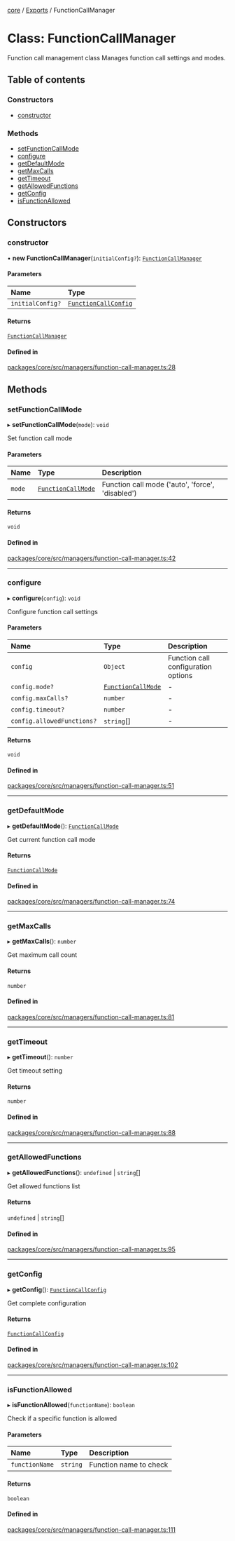 <!-- 
 ⚠️  AUTO-GENERATED FILE - DO NOT EDIT MANUALLY
 This file is automatically generated by scripts/docs-generator.js
 To make changes, edit the source TypeScript files or update the generator script
-->

[core](../../) / [Exports](../modules) / FunctionCallManager

# Class: FunctionCallManager

Function call management class
Manages function call settings and modes.

## Table of contents

### Constructors

- [constructor](FunctionCallManager#constructor)

### Methods

- [setFunctionCallMode](FunctionCallManager#setfunctioncallmode)
- [configure](FunctionCallManager#configure)
- [getDefaultMode](FunctionCallManager#getdefaultmode)
- [getMaxCalls](FunctionCallManager#getmaxcalls)
- [getTimeout](FunctionCallManager#gettimeout)
- [getAllowedFunctions](FunctionCallManager#getallowedfunctions)
- [getConfig](FunctionCallManager#getconfig)
- [isFunctionAllowed](FunctionCallManager#isfunctionallowed)

## Constructors

### constructor

• **new FunctionCallManager**(`initialConfig?`): [`FunctionCallManager`](FunctionCallManager)

#### Parameters

| Name | Type |
| :------ | :------ |
| `initialConfig?` | [`FunctionCallConfig`](../interfaces/FunctionCallConfig) |

#### Returns

[`FunctionCallManager`](FunctionCallManager)

#### Defined in

[packages/core/src/managers/function-call-manager.ts:28](https://github.com/woojubb/robota/blob/0afecc12922d97d2c8ac7599fd937e359f3be1c5/packages/core/src/managers/function-call-manager.ts#L28)

## Methods

### setFunctionCallMode

▸ **setFunctionCallMode**(`mode`): `void`

Set function call mode

#### Parameters

| Name | Type | Description |
| :------ | :------ | :------ |
| `mode` | [`FunctionCallMode`](../modules#functioncallmode) | Function call mode ('auto', 'force', 'disabled') |

#### Returns

`void`

#### Defined in

[packages/core/src/managers/function-call-manager.ts:42](https://github.com/woojubb/robota/blob/0afecc12922d97d2c8ac7599fd937e359f3be1c5/packages/core/src/managers/function-call-manager.ts#L42)

___

### configure

▸ **configure**(`config`): `void`

Configure function call settings

#### Parameters

| Name | Type | Description |
| :------ | :------ | :------ |
| `config` | `Object` | Function call configuration options |
| `config.mode?` | [`FunctionCallMode`](../modules#functioncallmode) | - |
| `config.maxCalls?` | `number` | - |
| `config.timeout?` | `number` | - |
| `config.allowedFunctions?` | `string`[] | - |

#### Returns

`void`

#### Defined in

[packages/core/src/managers/function-call-manager.ts:51](https://github.com/woojubb/robota/blob/0afecc12922d97d2c8ac7599fd937e359f3be1c5/packages/core/src/managers/function-call-manager.ts#L51)

___

### getDefaultMode

▸ **getDefaultMode**(): [`FunctionCallMode`](../modules#functioncallmode)

Get current function call mode

#### Returns

[`FunctionCallMode`](../modules#functioncallmode)

#### Defined in

[packages/core/src/managers/function-call-manager.ts:74](https://github.com/woojubb/robota/blob/0afecc12922d97d2c8ac7599fd937e359f3be1c5/packages/core/src/managers/function-call-manager.ts#L74)

___

### getMaxCalls

▸ **getMaxCalls**(): `number`

Get maximum call count

#### Returns

`number`

#### Defined in

[packages/core/src/managers/function-call-manager.ts:81](https://github.com/woojubb/robota/blob/0afecc12922d97d2c8ac7599fd937e359f3be1c5/packages/core/src/managers/function-call-manager.ts#L81)

___

### getTimeout

▸ **getTimeout**(): `number`

Get timeout setting

#### Returns

`number`

#### Defined in

[packages/core/src/managers/function-call-manager.ts:88](https://github.com/woojubb/robota/blob/0afecc12922d97d2c8ac7599fd937e359f3be1c5/packages/core/src/managers/function-call-manager.ts#L88)

___

### getAllowedFunctions

▸ **getAllowedFunctions**(): `undefined` \| `string`[]

Get allowed functions list

#### Returns

`undefined` \| `string`[]

#### Defined in

[packages/core/src/managers/function-call-manager.ts:95](https://github.com/woojubb/robota/blob/0afecc12922d97d2c8ac7599fd937e359f3be1c5/packages/core/src/managers/function-call-manager.ts#L95)

___

### getConfig

▸ **getConfig**(): [`FunctionCallConfig`](../interfaces/FunctionCallConfig)

Get complete configuration

#### Returns

[`FunctionCallConfig`](../interfaces/FunctionCallConfig)

#### Defined in

[packages/core/src/managers/function-call-manager.ts:102](https://github.com/woojubb/robota/blob/0afecc12922d97d2c8ac7599fd937e359f3be1c5/packages/core/src/managers/function-call-manager.ts#L102)

___

### isFunctionAllowed

▸ **isFunctionAllowed**(`functionName`): `boolean`

Check if a specific function is allowed

#### Parameters

| Name | Type | Description |
| :------ | :------ | :------ |
| `functionName` | `string` | Function name to check |

#### Returns

`boolean`

#### Defined in

[packages/core/src/managers/function-call-manager.ts:111](https://github.com/woojubb/robota/blob/0afecc12922d97d2c8ac7599fd937e359f3be1c5/packages/core/src/managers/function-call-manager.ts#L111)
